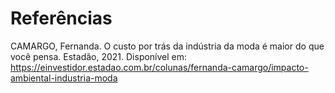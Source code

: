 # Referências

CAMARGO, Fernanda. O custo por trás da indústria da moda é maior do que você pensa. Estadão, 2021. Disponível em: https://einvestidor.estadao.com.br/colunas/fernanda-camargo/impacto-ambiental-industria-moda
